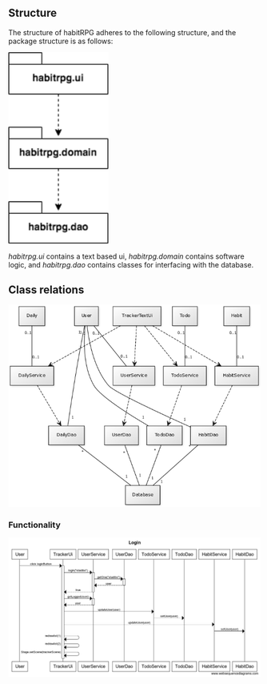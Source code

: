 ## Structure

The structure of habitRPG adheres to the following structure, and the package structure is as follows:

<img src="https://raw.githubusercontent.com/stadibo/otm-harjoitustyo/master/habitRPG/documentation/img/package_diagram.png" width="200">

_habitrpg.ui_ contains a text based ui, _habitrpg.domain_ contains software logic, and _habitrpg.dao_ contains classes for interfacing with the database.

## Class relations

<img src="https://raw.githubusercontent.com/stadibo/otm-harjoitustyo/master/habitRPG/documentation/img/habitRPG_class_diagram.png" width="750">

### Functionality

<img src="https://raw.githubusercontent.com/stadibo/otm-harjoitustyo/master/habitRPG/documentation/img/Login.png" width="750">
